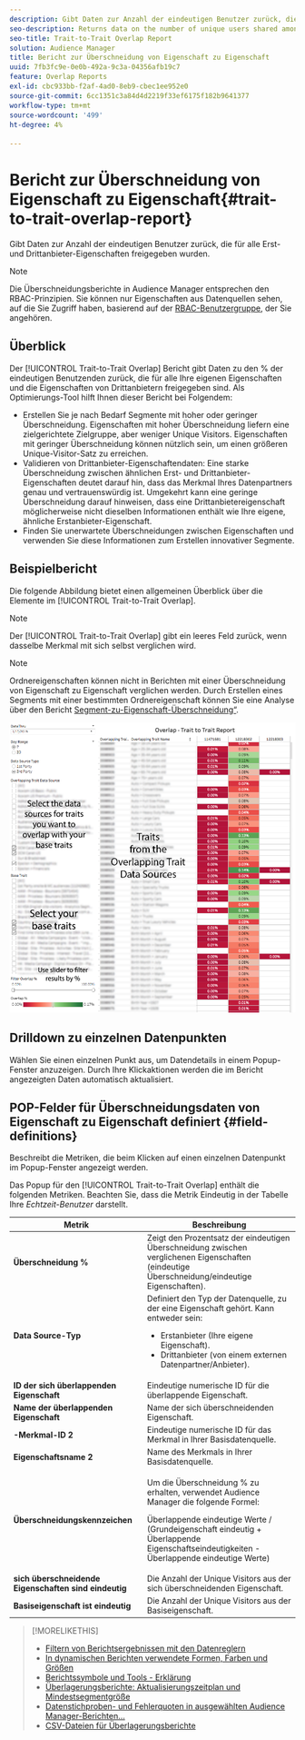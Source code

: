 ```yaml
---
description: Gibt Daten zur Anzahl der eindeutigen Benutzer zurück, die für alle Erst- und Drittanbieter-Eigenschaften freigegeben wurden.
seo-description: Returns data on the number of unique users shared among all your first and third-party traits.
seo-title: Trait-to-Trait Overlap Report
solution: Audience Manager
title: Bericht zur Überschneidung von Eigenschaft zu Eigenschaft
uuid: 7fb3fc9e-0e0b-492a-9c3a-04356afb19c7
feature: Overlap Reports
exl-id: cbc933bb-f2af-4ad0-8eb9-cbec1ee952e0
source-git-commit: 6cc1351c3a84d4d2219f33ef6175f182b9641377
workflow-type: tm+mt
source-wordcount: '499'
ht-degree: 4%

---
```


# Bericht zur Überschneidung von Eigenschaft zu Eigenschaft{#trait-to-trait-overlap-report}

Gibt Daten zur Anzahl der eindeutigen Benutzer zurück, die für alle Erst- und Drittanbieter-Eigenschaften freigegeben wurden.

>[!NOTE]
>
>Die Überschneidungsberichte in Audience Manager entsprechen den RBAC-Prinzipien. Sie können nur Eigenschaften aus Datenquellen sehen, auf die Sie Zugriff haben, basierend auf der [RBAC-Benutzergruppe](/help/using/features/administration/administration-overview.md), der Sie angehören.

<!-- 

c_overlap_reports.xml

 -->

## Überblick

Der [!UICONTROL Trait-to-Trait Overlap] Bericht gibt Daten zu den % der eindeutigen Benutzenden zurück, die für alle Ihre eigenen Eigenschaften und die Eigenschaften von Drittanbietern freigegeben sind. Als Optimierungs-Tool hilft Ihnen dieser Bericht bei Folgendem:

* Erstellen Sie je nach Bedarf Segmente mit hoher oder geringer Überschneidung. Eigenschaften mit hoher Überschneidung liefern eine zielgerichtete Zielgruppe, aber weniger Unique Visitors. Eigenschaften mit geringer Überschneidung können nützlich sein, um einen größeren Unique-Visitor-Satz zu erreichen.
* Validieren von Drittanbieter-Eigenschaftendaten: Eine starke Überschneidung zwischen ähnlichen Erst- und Drittanbieter-Eigenschaften deutet darauf hin, dass das Merkmal Ihres Datenpartners genau und vertrauenswürdig ist. Umgekehrt kann eine geringe Überschneidung darauf hinweisen, dass eine Drittanbietereigenschaft möglicherweise nicht dieselben Informationen enthält wie Ihre eigene, ähnliche Erstanbieter-Eigenschaft.
* Finden Sie unerwartete Überschneidungen zwischen Eigenschaften und verwenden Sie diese Informationen zum Erstellen innovativer Segmente.

## Beispielbericht

Die folgende Abbildung bietet einen allgemeinen Überblick über die Elemente im [!UICONTROL Trait-to-Trait Overlap].

>[!NOTE]
>
>Der [!UICONTROL Trait-to-Trait Overlap] gibt ein leeres Feld zurück, wenn dasselbe Merkmal mit sich selbst verglichen wird.

>[!NOTE]
>
>Ordnereigenschaften können nicht in Berichten mit einer Überschneidung von Eigenschaft zu Eigenschaft verglichen werden. Durch Erstellen eines Segments mit einer bestimmten Ordnereigenschaft können Sie eine Analyse über den Bericht [Segment-zu-Eigenschaft-Überschneidung“ &#x200B;](/help/using/reporting/dynamic-reports/segment-trait-overlap-report.md).

![](assets/trait-to-trait-overlap.png)

## Drilldown zu einzelnen Datenpunkten

Wählen Sie einen einzelnen Punkt aus, um Datendetails in einem Popup-Fenster anzuzeigen. Durch Ihre Klickaktionen werden die im Bericht angezeigten Daten automatisch aktualisiert.

## POP-Felder für Überschneidungsdaten von Eigenschaft zu Eigenschaft definiert {#field-definitions}

Beschreibt die Metriken, die beim Klicken auf einen einzelnen Datenpunkt im Popup-Fenster angezeigt werden.

<!-- 

r_t2t_data_pop.xml

 -->

Das Popup für den [!UICONTROL Trait-to-Trait Overlap] enthält die folgenden Metriken. Beachten Sie, dass die Metrik Eindeutig in der Tabelle Ihre *Echtzeit-Benutzer* darstellt.

<table id="table_A2A0CFC47C1A404994B82E6630E711A2"> 
 <thead> 
  <tr> 
   <th colname="col1" class="entry"> Metrik </th> 
   <th colname="col2" class="entry"> Beschreibung </th> 
  </tr>
 </thead>
 <tbody> 
  <tr> 
   <td colname="col1"><b><span class="wintitle"> Überschneidung %</span></b> </td> 
   <td colname="col2"> Zeigt den Prozentsatz der eindeutigen Überschneidung zwischen verglichenen Eigenschaften (eindeutige Überschneidung/eindeutige Eigenschaften). </td> 
  </tr> 
  <tr> 
   <td colname="col1"><b><span class="wintitle"> Data Source-Typ</span></b> </td> 
   <td colname="col2">Definiert den Typ der Datenquelle, zu der eine Eigenschaft gehört. Kann entweder sein: 
    <ul id="ul_0477C04A33FD4F5D998B98984E6554D3"> 
     <li id="li_50FCA48EDB5843AB8FB6C34ED2C0067D">Erstanbieter (Ihre eigene Eigenschaft). </li> 
     <li id="li_4F6148EDAEFE43FA8D505944E9FE3855">Drittanbieter (von einem externen Datenpartner/Anbieter). </li> 
    </ul> </td> 
  </tr> 
  <tr> 
   <td colname="col1"><b><span class="wintitle"> ID der sich überlappenden Eigenschaft</span></b> </td> 
   <td colname="col2"> Eindeutige numerische ID für die überlappende Eigenschaft. </td> 
  </tr> 
  <tr> 
   <td colname="col1"><b><span class="wintitle"> Name der überlappenden Eigenschaft</span></b> </td> 
   <td colname="col2"> Name der sich überschneidenden Eigenschaft. </td> 
  </tr>
    <tr> 
   <td colname="col1"><b><span class="wintitle">-Merkmal-ID 2</span></b> </td> 
   <td colname="col2"> Eindeutige numerische ID für das Merkmal in Ihrer Basisdatenquelle. </td> 
  </tr> 
  <tr> 
   <td colname="col1"><b><span class="wintitle"> Eigenschaftsname 2</span></b> </td> 
   <td colname="col2"> Name des Merkmals in Ihrer Basisdatenquelle. </td> 
  </tr> 
  <tr> 
   <td colname="col1"><b><span class="wintitle"> Überschneidungskennzeichen</span></b> </td> 
   <td colname="col2"> <p>Um die Überschneidung % zu erhalten, verwendet Audience Manager die folgende Formel:</p> <p>Überlappende eindeutige Werte / (Grundeigenschaft eindeutig + Überlappende Eigenschaftseindeutigkeiten - Überlappende eindeutige Werte)</p> </td> 
  </tr> 
  <tr> 
   <td colname="col1"><b><span class="wintitle"> sich überschneidende Eigenschaften sind eindeutig</span></b> </td> 
   <td colname="col2"> Die Anzahl der Unique Visitors aus der sich überschneidenden Eigenschaft. </td> 
  </tr> 
    <tr> 
   <td colname="col1"><b><span class="wintitle"> Basiseigenschaft ist eindeutig</span></b> </td> 
   <td colname="col2"> Die Anzahl der Unique Visitors aus der Basiseigenschaft. </td> 
  </tr> 
 </tbody> 
</table>

>[!MORELIKETHIS]
>
>* [Filtern von Berichtsergebnissen mit den Datenreglern](../../reporting/dynamic-reports/data-sliders.md)
>* [In dynamischen Berichten verwendete Formen, Farben und Größen](../../reporting/dynamic-reports/interactive-report-technology.md#shapes-colors-sizes)
>* [Berichtssymbole und Tools - Erklärung](../../reporting/dynamic-reports/interactive-report-technology.md#icons-tools-explained)
>* [Überlagerungsberichte: Aktualisierungszeitplan und Mindestsegmentgröße](../../reporting/dynamic-reports/overlap-minimum-segment-size.md)
>* [Datenstichproben- und Fehlerquoten in ausgewählten Audience Manager-Berichten…](../../reporting/report-sampling.md)
>* [CSV-Dateien für Überlagerungsberichte](../../reporting/dynamic-reports/overlap-csv-files.md)

